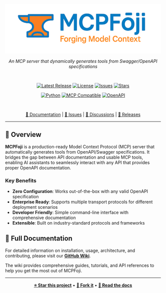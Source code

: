 <p align="center">
  <img src="assets/mcpfoji.png" alt="MCPFoji Logo">
</p>

<p align="center">
  <em>An MCP server that dynamically generates tools from Swagger/OpenAPI specifications</em>
</p>

<br>

<div align="center">

[![Latest Release](https://img.shields.io/github/v/release/cbabil/MCPFoji?style=flat&logo=github&logoColor=white&color=2563eb)](https://github.com/cbabil/MCPFoji/releases)
[![License](https://img.shields.io/github/license/cbabil/MCPFoji?style=flat&color=10b981)](https://github.com/cbabil/MCPFoji/blob/main/LICENSE)
[![Issues](https://img.shields.io/github/issues/cbabil/MCPFoji?style=flat&color=f59e0b)](https://github.com/cbabil/MCPFoji/issues)
[![Stars](https://img.shields.io/github/stars/cbabil/MCPFoji?style=flat&color=eab308)](https://github.com/cbabil/MCPFoji/stargazers)

[![Python](https://img.shields.io/badge/Python-3.8+-3776ab?style=flat&logo=python&logoColor=white)](https://python.org)
[![MCP Compatible](https://img.shields.io/badge/MCP-Compatible-8b5cf6?style=flat)](https://modelcontextprotocol.io/)
[![OpenAPI](https://img.shields.io/badge/OpenAPI-3.x-6ba539?style=flat&logo=openapiinitiative&logoColor=white)](https://spec.openapis.org/oas/latest.html)

</div>

<br>

<p align="center">
  <a href="https://github.com/cbabil/MCPFoji/wiki">📖 Documentation</a> |
  <a href="https://github.com/cbabil/MCPFoji/issues">🐛 Issues</a> |
  <a href="https://github.com/cbabil/MCPFoji/discussions">💬 Discussions</a> |
  <a href="https://github.com/cbabil/MCPFoji/releases">🚀 Releases</a>
</p>

---

## 🌟 Overview

**MCPFoji** is a production-ready Model Context Protocol (MCP) server that automatically generates tools from OpenAPI/Swagger specifications. It bridges the gap between API documentation and usable MCP tools, enabling AI assistants to seamlessly interact with any API that provides proper OpenAPI documentation.

### Key Benefits

- **Zero Configuration**: Works out-of-the-box with any valid OpenAPI specification
- **Enterprise Ready**: Supports multiple transport protocols for different deployment scenarios
- **Developer Friendly**: Simple command-line interface with comprehensive documentation
- **Extensible**: Built on industry-standard protocols and frameworks

## 📖 Full Documentation

For detailed information on installation, usage, architecture, and contributing, please visit our **[GitHub Wiki](https://github.com/cbabil/MCPFoji/wiki)**.

The wiki provides comprehensive guides, tutorials, and API references to help you get the most out of MCPFoji.

---

<div align="center">

**[⭐ Star this project](https://github.com/cbabil/MCPFoji/stargazers)** • **[🍴 Fork it](https://github.com/cbabil/MCPFoji/fork)** • **[📖 Read the docs](https://github.com/cbabil/MCPFoji/wiki)**

</div>
